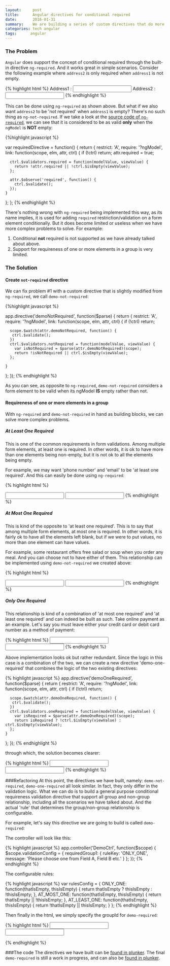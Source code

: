 ```yaml
---
layout:     post
title:      Angular directives for conditional required
date:       2016-01-31
summary:    We are building a series of custom directives that do more than just `ng-required`
categories: tech angular
tags:      angular
---
```


### The Problem

`Angular` does support the concept of conditional required through the built-in directive `ng-required`. And it works great in simple scenarios. Consider the following example where `address2` is only required when `address1` is not empty.

{% highlight html %}
Address1 : <input name="address1" type="text" ng-model="address1" />
Address2 : <input name="address2" type="text" ng-model="address2" ng-required="!address1" />
{% endhighlight %}

This can be done using `ng-required` as shown above. But what if we also want `address2` to be 'not required' when `address1` is empty? There's no such thing as `ng-not-required`. If we take a look at the [source code of `ng-required`](https://github.com/angular/angular.js/blob/master/src/ng/directive/validators.js#L2), we can see that it is considered to be as valid **only** when the `ngModel` is **NOT** empty:

{%highlight javascript %}

var requiredDirective = function() {
  return {
    restrict: 'A',
    require: '?ngModel',
    link: function(scope, elm, attr, ctrl) {
      if (!ctrl) return;
      attr.required = true;

      ctrl.$validators.required = function(modelValue, viewValue) {
        return !attr.required || !ctrl.$isEmpty(viewValue);
      };

      attr.$observe('required', function() {
        ctrl.$validate();
      });
    }
  };
};
{% endhighlight %}

There's nothing wrong with `ng-required` being implemented this way, as its name implies, it is used for adding `required` restriction/validation on a form element conditionally. But it does become limited or useless when we have more complex problems to solve. For example:

1. Conditional **not** required is not supported as we have already talked about above.
2. Support for requireness of one or more elements in a group is very limited.

### The Solution

#### Create `not-required` directive

We can fix problem #1 with a custom directive that is slightly modified from `ng-required`, we call `demo-not-required`:

{%highlight javascript %}

app.directive('demoNotRequired', function($parse) {
  return {
    restrict: 'A',
    require: '?ngModel',
    link: function(scope, elm, attr, ctrl) {
      if (!ctrl) return;
      
      scope.$watch(attr.demoNotRequired, function() {
       ctrl.$validate();
      })
      ctrl.$validators.notRequired = function(modelValue, viewValue) {
        var isNotRequired = $parse(attr.demoNotRequired)(scope);
        return !isNotRequired || ctrl.$isEmpty(viewValue);
      };

    }
  };
});
{% endhighlight %}

As you can see, as opposite to `ng-required`, `demo-not-required` considers a form element to be valid when its ngModel **IS** empty rather than not.

#### Requireness of one or more elements in a group

With `ng-required` and `demo-not-required` in hand as building blocks, we can solve more complex problems.

##### At Least One Required

This is one of the common requirements in form validations. Among multiple form elements, at least one is required. In other words, it is ok to have more than one elements being non-empty, but it is not ok to all the elements being empty. 

For example, we may want 'phone number' and 'email' to be 'at least one required'. And this can easily be done using `ng-required`:

{% highlight html %}

<input name="phone" type="text" ng-model="phone" ng-required="!email"/>
<input name="email" type="email" ng-model="email" ng-required="!phone"/>
{% endhighlight %}

##### At Most One Required

This is kind of the opposite to 'at least one required'. This is to say that among multiple form elements, at most one is required. In other words, it is fairly ok to have all the elements left blank, but if we were to put values, no more than one element can have values. 

For example, some restaurant offers free salad or soup when you order any meal. And you can choose not to have either of them. This relationship can be implemented using `demo-not-required` we created above:


{% highlight html %}

<input name="salad" type="text" ng-model="salad" demo-not-required="!!soup" />
<input name="soup" type="text" ng-model="!!salad" />
{% endhighlight %}

##### Only One Required

This relationship is kind of a combination of 'at most one required' and 'at least one required' and can indeed be built as such. Take online payment as an example. Let's say you must leave either your credit card or debit card number as a method of payment:

{% highlight html %}
<input name="credit" type="text" ng-model="credit" ng-required="!debit" demo-not-required="!!debit" />
<input name="debit" type="text" ng-model="debit" ng-required="!credit" demo-not-required="!!credit" />
{% endhighlight %}

Above implementation looks ok but rather redundant. Since the logic in this case is a combination of the two, we can create a new directive 'demo-one-required' that combines the logic of the two existing directives:

{% highlight javascript %}
app.directive('demoOneRequired', function($parse) {
  return {
    restrict: 'A',
    require: '?ngModel',
    link: function(scope, elm, attr, ctrl) {
      if (!ctrl) return;
      
      scope.$watch(attr.demoOneRequired, function() {
       ctrl.$validate();
      })
      ctrl.$validators.oneRequired = function(modelValue, viewValue) {
        var isRequired = $parse(attr.demoOneRequired)(scope);
        return isRequired ? !ctrl.$isEmpty(viewValue) : ctrl.$isEmpty(viewValue);
      };
    }
  };
});
{% endhighlight %}

through which, the solution becomes clearer:

{% highlight html %}
<input name="credit" type="text" ng-model="credit" demo-one-required="!debit" />
<input name="debit" type="text" ng-model="debit" demo-one-required="!credit" />
{% endhighlight %}

###Refactoring
At this point, the directives we have built, namely: `demo-not-required`, `demo-one-required` all look similar. In fact, they only differ in the validation logic. What we can do is to build a general purpose conditional requireness validation directive that support all group and non-group relationship, including all the scenarios we have talked about. And the actual 'rule' that determines the group/non-group relationship is configurable. 

For example, let's say this directive we are going to build is called `demo-required`:

The controller will look like this:

{% highlight javascript %}
app.controller('DemoCtrl', function($scope) {
  $scope.validationConfig = {
    requiredGroup1: {
      ruleKey: 'ONLY_ONE',
      message: 'Please choose one from Field A, Field B etc.'
    }
  };
});
{% endhighlight %}

The configurable rules:

{% highlight javascript %}
var rulesConfig = {
  ONLY_ONE: function(thatIsEmpty, thisIsEmpty) {
    return thatIsEmpty ? thisIsEmpty : !thisIsEmpty;
  },
  AT_MOST_ONE: function(thatIsEmpty, thisIsEmpty) {
    return thatIsEmpty || !thisIsEmpty;
  },
  AT_LEAST_ONE: function(thatIsEmpty, thisIsEmpty) {
    return !thatIsEmpty || thisIsEmpty;
  }
};
{% endhighlight %}

Then finally in the html, we simply specify the groupId for `demo-required`:

{% highlight html %}
<input type="text" name="field1" ng-model="field1" demo-required="requiredGroup1" />
<input type="text" name="field2" ng-model="field2" demo-required="requiredGroup1" />

{% endhighlight %}

###The code
The directives we have built can be [found in plunker](http://plnkr.co/edit/kl2VlUls9jBFVbFJmSDn).
The final `demo-required` is still a work in progress, and can also be [found in plunker](http://plnkr.co/edit/DDqu0NPivBNsfuvIkyjr).

